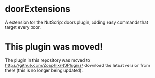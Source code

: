 # doorExtensions
A extension for the NutScript doors plugin, adding easy commands that target every door.

# This plugin was moved!
The plugin in this repository was moved to https://github.com/Zoephix/NSPlugins/ download the latest version from there (this is no longer being updated).
